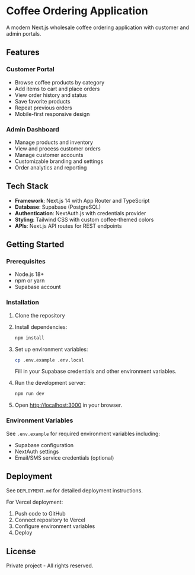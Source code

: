 # Coffee Ordering Application

A modern Next.js wholesale coffee ordering application with customer and admin portals.

## Features

### Customer Portal
- Browse coffee products by category
- Add items to cart and place orders
- View order history and status
- Save favorite products
- Repeat previous orders
- Mobile-first responsive design

### Admin Dashboard
- Manage products and inventory
- View and process customer orders
- Manage customer accounts
- Customizable branding and settings
- Order analytics and reporting

## Tech Stack
- **Framework**: Next.js 14 with App Router and TypeScript
- **Database**: Supabase (PostgreSQL)
- **Authentication**: NextAuth.js with credentials provider
- **Styling**: Tailwind CSS with custom coffee-themed colors
- **APIs**: Next.js API routes for REST endpoints

## Getting Started

### Prerequisites
- Node.js 18+ 
- npm or yarn
- Supabase account

### Installation

1. Clone the repository
2. Install dependencies:
   ```bash
   npm install
   ```

3. Set up environment variables:
   ```bash
   cp .env.example .env.local
   ```
   Fill in your Supabase credentials and other environment variables.

4. Run the development server:
   ```bash
   npm run dev
   ```

5. Open [http://localhost:3000](http://localhost:3000) in your browser.

### Environment Variables

See `.env.example` for required environment variables including:
- Supabase configuration
- NextAuth settings
- Email/SMS service credentials (optional)

## Deployment

See `DEPLOYMENT.md` for detailed deployment instructions.

For Vercel deployment:
1. Push code to GitHub
2. Connect repository to Vercel
3. Configure environment variables
4. Deploy

## License

Private project - All rights reserved.

